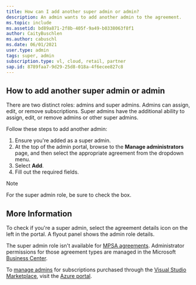 ```yaml
---
title: How can I add another super admin or admin?
description: An admin wants to add another admin to the agreement.
ms.topic: include
ms.assetid: bd89a871-2f8b-405f-9a49-b0338063f8f1
author: CaityBuschlen
ms.author: cabuschl
ms.date: 06/01/2021
user.type: admin
tags: super, admin
subscription.type: vl, cloud, retail, partner
sap.id: 8789faa7-9d29-25d8-018a-4f6ecee827c8
---
```


## How to add another super admin or admin

There are two distinct roles: admins and super admins. Admins can assign, edit, or remove subscriptions. Super admins have the additional ability to assign, edit, or remove admins or other super admins.

Follow these steps to add another admin:

1. Ensure you're added as a super admin.
2. At the top of the admin portal, browse to the **Manage administrators** page, and then select the appropriate agreement from the dropdown menu.
3. Select **Add**.
4. Fill out the required fields.

> [!NOTE]
> 
> For the super admin role, be sure to check the box.

## More Information

To check if you're a super admin, select the agreement details icon on the left in the portal. A flyout panel shows the admin role details. 

The super admin role isn't available for [MPSA agreements](https://docs.microsoft.com/visualstudio/subscriptions/mpsa). Administrator permissions for those agreement types are managed in the Microsoft [Business Center](https://businessaccount.microsoft.com/Customer). 

To [manage admins](https://docs.microsoft.com/visualstudio/subscriptions/cloud-admin) for subscriptions purchased through the [Visual Studio Marketplace](https://marketplace.visualstudio.com/subscriptions), visit the [Azure portal](https://portal.azure.com/).   